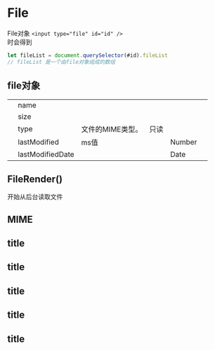 # File
File对象
`<input type="file" id="id" />`  
时会得到
```js
let fileList = document.querySelector(#id).fileList
// fileList 是一个由file对象组成的数组
```

## file对象
|||||||
|-|-|-|-|-|-|
||name|||||
||size|||||
||type|文件的MIME类型。|只读|||
||lastModified|ms值||Number||
||lastModifiedDate|||Date||

## FileRender()
开始从后台读取文件


## MIME

## title
## title
## title
## title
## title